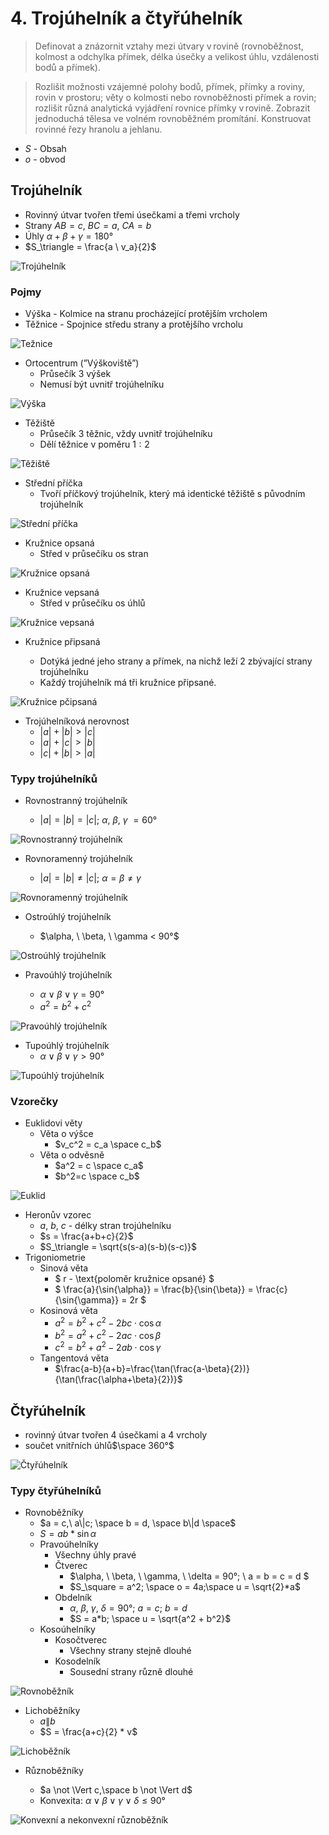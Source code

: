 # 4. Trojúhelník a čtyřúhelník

> Definovat a znázornit vztahy mezi útvary v rovině (rovnoběžnost, kolmost a odchylka přímek, délka úsečky a velikost úhlu, vzdálenosti bodů a přímek).

> Rozlišit možnosti vzájemné polohy bodů, přímek, přímky a roviny, rovin v prostoru; věty o kolmosti nebo rovnoběžnosti přímek a rovin; rozlišit různá analytická vyjádření rovnice přímky v rovině. Zobrazit jednoduchá tělesa ve volném rovnoběžném promítání. Konstruovat rovinné řezy hranolu a jehlanu.

- $S$ - Obsah
- $o$ - obvod

## Trojúhelník

- Rovinný útvar tvořen třemi úsečkami a třemi vrcholy
- Strany $AB = c$, $BC = a$, $CA = b$
- Úhly $\alpha + \beta + \gamma = 180°$
- $S_\triangle = \frac{a \ v_a}{2}$

![Trojúhelník](./trojuhelnik.png)

### Pojmy

- Výška - Kolmice na stranu procházející protějším vrcholem
- Těžnice - Spojnice středu strany a protějšího vrcholu

![Težnice](./teznice.png)

- Ortocentrum (”Výškoviště”)
  - Průsečík 3 výšek
  - Nemusí být uvnitř trojúhelníku

![Výška](./vyska.png)

- Těžiště
  - Průsečík 3 těžnic, vždy uvnitř trojúhelníku
  - Dělí těžnice v poměru $1:2$

![Těžiště](./teziste.png)

- Střední příčka
  - Tvoří příčkový trojúhelník, který má identické těžiště s původním trojúhelník

![Střední příčka](./stredni_pricka.png)

- Kružnice opsaná
  - Střed v průsečíku os stran

![Kružnice opsaná](./kruznice_opsana.png)

- Kružnice vepsaná
  - Střed v průsečíku os úhlů

![Kružnice vepsaná](./kruznice_vepsana.png)

- Kružnice připsaná

  - Dotýká jedné jeho strany a přímek, na nichž leží 2 zbývající strany trojúhelníku
  - Každý trojúhelník má tři kružnice připsané.

![Kružnice pčipsaná](./kruznice_pripsana.png)

- Trojúhelníková nerovnost
  - $|a|+|b| > |c|$
  - $|a|+|c| > |b|$
  - $|c|+|b| > |a|$

### Typy trojúhelníků

- Rovnostranný trojúhelník

  - $|a|=|b|=|c|;\ \alpha ,\ \beta, \ \gamma \ = 60°$

![Rovnostranný trojúhelník](./rovnostranny_trojuhelnik.png)

- Rovnoramenný trojúhelník

  - $|a|=|b| \neq |c|; \ \alpha =\beta \neq \gamma$

![Rovnoramenný trojúhelník](./rovnoramenny_trojuhelnik.png)

- Ostroúhlý trojúhelník

  - $\alpha, \ \beta, \ \gamma < 90°$

![Ostroúhlý trojúhelník](./ostrouhly_trojuhelnik.png)

- Pravoúhlý trojúhelník

  - $\alpha \lor \beta \lor \gamma = 90°$
  - $a^2 = b^2 + c^2$

![Pravoúhlý trojúhelník](./pravouhly_trojuhelnik.png)

- Tupoúhlý trojúhelník
  - $\alpha \lor \beta \lor \gamma > 90°$

![Tupoúhlý trojúhelník](./tupouhly_trojuhelnik.png)

### Vzorečky

- Euklidovi věty
  - Věta o výšce
    - $v_c^2 = c_a \space c_b$
  - Věta o odvěsně
    - $a^2 = c \space c_a$
    - $b^2=c \space c_b$

![Euklid](./euklid.png)

- Heronův vzorec
  - $a$, $b$, $c$ - délky stran trojúhelníku
  - $s =  \frac{a+b+c}{2}$
  - $S_\triangle = \sqrt{s(s-a)(s-b)(s-c)}$
- Trigoniometrie
  - Sinová věta
    - $ r - \text{poloměr kružnice opsané} $
    - $ \frac{a}{\sin{\alpha}} = \frac{b}{\sin{\beta}} = \frac{c}{\sin{\gamma}} = 2r $
  - Kosinová věta
    - $a^2 = b^2 + c^2 - 2bc \cdot \cos{\alpha}$
    - $b^2 = a^2 + c^2 - 2ac \cdot \cos{\beta}$
    - $c^2 = b^2 + a^2 - 2ab \cdot \cos{\gamma}$
  - Tangentová věta
    - $\frac{a-b}{a+b}=\frac{\tan(\frac{a-\beta}{2})}{\tan(\frac{\alpha+\beta}{2})}$

## Čtyřúhelník

- rovinný útvar tvořen 4 úsečkami a 4 vrcholy
- součet vnitřních úhlů$\space 360°$

![Čtyřúhelník](./ctyruhelnik.png)

### Typy čtyřúhelníků

- Rovnoběžníky
  - $a = c,\ a\|c; \space b = d, \space b\|d \space$
  - $S = ab*\sin{\alpha}$
  - Pravoúhelníky
    - Všechny úhly pravé
    - Čtverec
      - $\alpha, \ \beta, \ \gamma, \ \delta = 90°; \ a = b = c = d $
      - $S_\square = a^2; \space o = 4a;\space u = \sqrt{2}*a$
    - Obdelník
      - $\alpha,\ \beta,\ \gamma,\ \delta = 90° ; \ a = c; \ b = d$
      - $S = a*b; \space u = \sqrt{a^2 + b^2}$
  - Kosoúhelníky
    - Kosočtverec
      - Všechny strany stejně dlouhé
    - Kosodelník
      - Sousední strany různě dlouhé

![Rovnoběžník](./rovnobeznik.png)

- Lichoběžníky
  - $a\|b$
  - $S = \frac{a+c}{2} * v$

![Lichoběžník](./lichobeznik.png)

- Různoběžníky

  - $a \not \Vert c,\space b \not \Vert d$
  - Konvexita: $\alpha \lor\beta\lor\gamma\lor\delta \le 90°$

![Konvexní a nekonvexní různoběžník](./konvexita.png)

